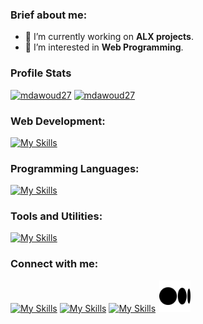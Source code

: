 <!--
**mdawoud27/mdawoud27** is a ✨ _special_ ✨ repository because its `README.md` (this file) appears on your GitHub profile.

Here are some ideas to get you started:

- 🔭 I’m currently working on ...
- 🌱 I’m currently learning ...
- 👯 I’m looking to collaborate on ...
- 🤔 I’m looking for help with ...
- 💬 Ask me about ...
- 📫 How to reach me: ...
- 😄 Pronouns: ...
- ⚡ Fun fact: ...
- Prpjects:
  - repo link
  - repo link
-->

### Brief about me:

- 🔭 I’m currently working on **ALX projects**.
- 🌱 I’m interested in **Web Programming**.

### Profile Stats

<a href="https://github.com/mdawoud27"><img src="https://github-readme-stats.vercel.app/api?username=mdawoud27&theme=github_dark&hide_border=true&show_icons=true&locale=en" alt="mdawoud27" /></a>
<a href="https://github.com/mdawoud27"><img src="https://github-readme-stats.vercel.app/api/top-langs?username=mdawoud27&theme=github_dark&hide_border=true&show_icons=true&locale=en&layout=compact" alt="mdawoud27" /></a>

### Web Development:

[![My Skills](https://skillicons.dev/icons?i=html,css,js,typescript,nodejs,express,mysql,mongodb,redis)](https://github.com/mdawoud27)

### Programming Languages:

[![My Skills](https://skillicons.dev/icons?i=c,cpp,python)](https://github.com/mdawoud27)

### Tools and Utilities:

[![My Skills](https://skillicons.dev/icons?i=linux,bash,git,vim,nginx,docker,postman)](https://github.com/mdawoud27)

### Connect with me:

[![My Skills](https://skillicons.dev/icons?i=linkedin)](https://www.linkedin.com/in/dawoud27/)
[![My Skills](https://skillicons.dev/icons?i=twitter)](https://x.com/mad_d27)
[![My Skills](https://skillicons.dev/icons?i=gmail)](mailto:mhmaddawoud20@gmail.com)
<a href="https://medium.com/@dawoud27" style="margin-left: 0.1rem">
  <img src="https://github.com/mdawoud27/RecipeShare/blob/main/images/medium-icon-svgrepo-com.svg" alt="My Skills" width="50" height="50">
</a>

